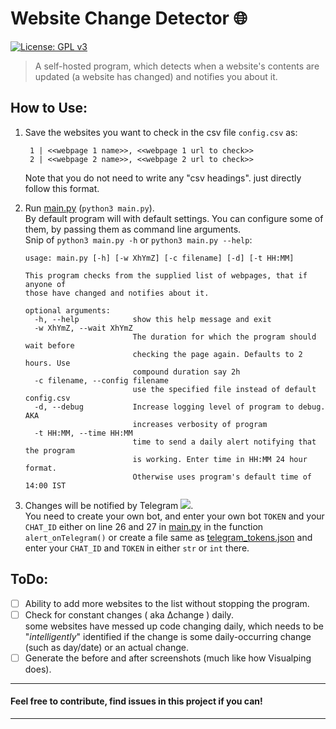 # Website Change Detector 🌐 
 [![License: GPL v3](https://img.shields.io/badge/License-GPLv3-blue.svg)](https://www.gnu.org/licenses/gpl-3.0)
 
> A self-hosted program, which detects when a website's contents are updated (a website has changed) and notifies you about it.

## How to Use:

 1. Save the websites you want to check in the csv file `config.csv` as:
    ```
     1 | <<webpage 1 name>>, <<webpage 1 url to check>>
     2 | <<webpage 2 name>>, <<webpage 2 url to check>>
    ``` 
    Note that you do not need to write any "csv headings". just directly follow this format.
 
 2. Run [main.py](main.py) (`python3 main.py`). \
   By default program will with default settings. You can configure some of them, by passing them as command line arguments. \
   Snip of `python3 main.py -h` or `python3 main.py --help`:
    ```
    usage: main.py [-h] [-w XhYmZ] [-c filename] [-d] [-t HH:MM]
    
    This program checks from the supplied list of webpages, that if anyone of
    those have changed and notifies about it.
    
    optional arguments:
      -h, --help            show this help message and exit
      -w XhYmZ, --wait XhYmZ
                            The duration for which the program should wait before
                            checking the page again. Defaults to 2 hours. Use
                            compound duration say 2h
      -c filename, --config filename
                            use the specified file instead of default config.csv
      -d, --debug           Increase logging level of program to debug. AKA
                            increases verbosity of program
      -t HH:MM, --time HH:MM
                            time to send a daily alert notifying that the program
                            is working. Enter time in HH:MM 24 hour format.
                            Otherwise uses program's default time of 14:00 IST
    ```
   3. Changes will be notified by Telegram ![](https://upload.wikimedia.org/wikipedia/commons/thumb/8/82/Telegram_logo.svg/16px-Telegram_logo.svg.png). \
   You need to create your own bot, and enter your own bot `TOKEN` and your `CHAT_ID` either on line 26 and 27 in [main.py](main.py) in the function `alert_onTelegram()` or create a file same as [telegram_tokens.json](telegram_tokens.json) and enter your `CHAT_ID` and `TOKEN` in either `str` or `int` there.
## ToDo:

 - [ ] Ability to add more websites to the list without stopping the program.
 - [ ] Check for constant changes ( aka ∆change ) daily. <br>
       some websites have messed up code changing daily, which needs to be "_intelligently_" identified if the change is some daily-occurring change (such as day/date) or an actual change.
 - [ ] Generate the before and after screenshots (much like how Visualping does).

---
#### Feel free to contribute, find issues in this project if you can!

---